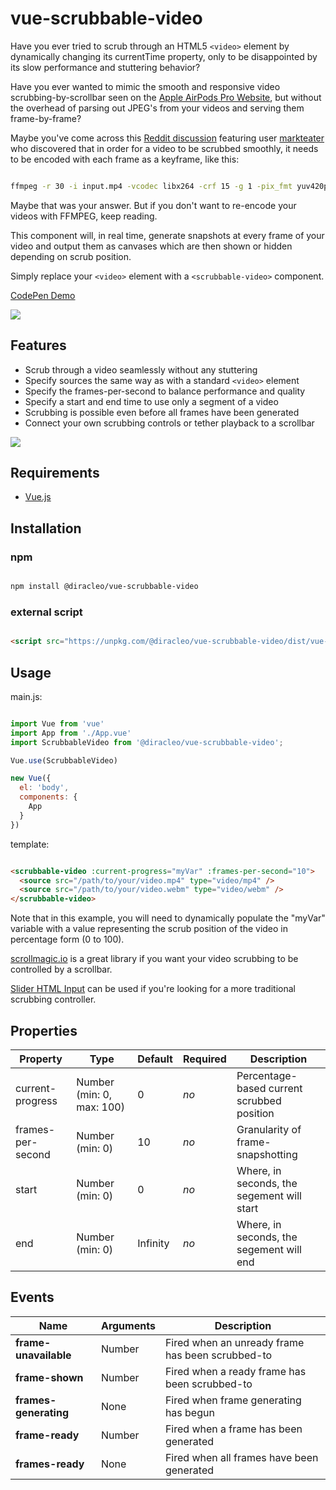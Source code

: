 # vue-scrubbable-video

Have you ever tried to scrub through an HTML5 `<video>` element by dynamically changing its currentTime property, only to be disappointed by its slow performance and stuttering behavior?

Have you ever wanted to mimic the smooth and responsive video scrubbing-by-scrollbar seen on the [Apple AirPods Pro Website](https://www.apple.com/airpods-pro/), but without the overhead of parsing out JPEG's from your videos and serving them frame-by-frame?

Maybe you've come across this [Reddit discussion](https://www.reddit.com/r/webdev/comments/2krge1/codepens_killer_html5_video_scrolling_controls_w/cq4ndwo?utm_source=share&utm_medium=web2x&context=3) featuring user [markteater](https://www.reddit.com/user/markteater/) who discovered that in order for a video to be scrubbed smoothly, it needs to be encoded with each frame as a keyframe, like this:

```bash

ffmpeg -r 30 -i input.mp4 -vcodec libx264 -crf 15 -g 1 -pix_fmt yuv420p output.mp4

```

Maybe that was your answer. But if you don't want to re-encode your videos with FFMPEG, keep reading. 

This component will, in real time, generate snapshots at every frame of your video and output them as canvases which are then shown or hidden depending on scrub position. 

Simply replace your `<video>` element with a `<scrubbable-video>` component.

[CodePen Demo](https://codepen.io/diracleo/pen/KKzBYgQ)

![](demo1.gif)

## Features

  * Scrub through a video seamlessly without any stuttering
  * Specify sources the same way as with a standard `<video>` element
  * Specify the frames-per-second to balance performance and quality
  * Specify a start and end time to use only a segment of a video
  * Scrubbing is possible even before all frames have been generated
  * Connect your own scrubbing controls or tether playback to a scrollbar

![](demo2.gif)

## Requirements

- [Vue.js](https://github.com/vuejs/vue)

## Installation

### npm

```bash

npm install @diracleo/vue-scrubbable-video

```

### external script

```html

<script src="https://unpkg.com/@diracleo/vue-scrubbable-video/dist/vue-scrubbable-video.min.js"></script>

```

## Usage

main.js:

```javascript

import Vue from 'vue'
import App from './App.vue'
import ScrubbableVideo from '@diracleo/vue-scrubbable-video';

Vue.use(ScrubbableVideo)

new Vue({
  el: 'body',
  components: {
    App
  }
})

```

template:

```html

<scrubbable-video :current-progress="myVar" :frames-per-second="10">
  <source src="/path/to/your/video.mp4" type="video/mp4" />
  <source src="/path/to/your/video.webm" type="video/webm" />
</scrubbable-video>

```

Note that in this example, you will need to dynamically populate the "myVar" variable with a value representing the scrub position of the video in percentage form (0 to 100). 

[scrollmagic.io](https://scrollmagic.io/) is a great library if you want your video scrubbing to be controlled by a scrollbar.

[Slider HTML Input](https://developer.mozilla.org/en-US/docs/Web/HTML/Element/input/range) can be used if you're looking for a more traditional scrubbing controller. 

## Properties

| Property           | Type                        | Default           | Required | Description                              |
| ------------------ | --------------------------- | ----------------- | -------- | ---------------------------------------- |
| current-progress   | Number (min: 0, max: 100)   | 0                 | *no*     | Percentage-based current scrubbed position   |
| frames-per-second  | Number (min: 0)             | 10                | *no*     | Granularity of frame-snapshotting            |
| start              | Number (min: 0)             | 0                 | *no*     | Where, in seconds, the segement will start   |
| end                | Number (min: 0)             | Infinity          | *no*     | Where, in seconds, the segement will end     |


## Events

| Name                  | Arguments                                | Description                                          |
| --------------------- | ---------------------------------------- | ---------------------------------------------------- |
| **frame-unavailable** | Number                                   | Fired when an unready frame has been scrubbed-to     |
| **frame-shown**       | Number                                   | Fired when a ready frame has been scrubbed-to        |
| **frames-generating** | None                                     | Fired when frame generating has begun                |
| **frame-ready**       | Number                                   | Fired when a frame has been generated                | 
| **frames-ready**      | None                                     | Fired when all frames have been generated            | 